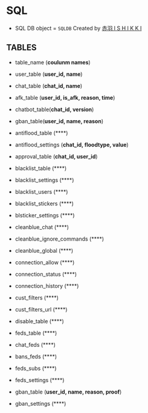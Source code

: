 # SQL
- SQL DB object = ```SQLDB```
Created by [赤羽 I S H I K K I](https://github.com/ishikki-akabane)

## TABLES
- table_name (**coulunm names**)
- user_table (**user_id, name**)
- chat_table (**chat_id, name**)

- afk_table (**user_id, is_afk, reason, time**)
- chatbot_table(**chat_id, version**)
- gban_table(**user_id, name, reason**)

- antiflood_table (****)
- antiflood_settings (**chat_id, floodtype, value**)
- approval_table (**chat_id, user_id**)
- blacklist_table (****)
- blacklist_settings (****)
- blacklist_users (****)
- blacklist_stickers (****)
- blsticker_settings (****)
- cleanblue_chat (****)
- cleanblue_ignore_commands (****)
- cleanblue_global (****)
- connection_allow (****)
- connection_status (****)
- connection_history (****)
- cust_filters (****)
- cust_filters_url (****)
- disable_table (****)
- feds_table (****)
- chat_feds (****)
- bans_feds (****)
- feds_subs (****)
- feds_settings (****)
- gban_table (**user_id, name, reason, proof**)
- gban_settings (****)